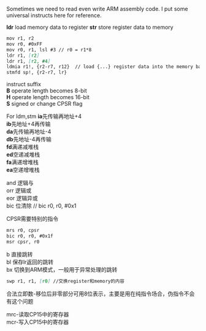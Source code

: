 Sometimes we need to read even write ARM assembly code. I put some universal instructs here for reference.

**ldr** load memory data to register
**str** store register data to memory

```markdown
mov r1, r2
mov r0, #0xFF
mov r0, r1, lsl #3 // r0 = r1*8
ldr r1, [r2]
ldr r1, [r2, #4]
ldmia r1!, {r2-r7, r12}  // load {...} register data into the memory based on address which r1 stores
stmfd sp!, {r2-r7, lr}
```
instruct suffix<br>
**B** operate length becomes 8-bit<br>
**H** operate length becomes 16-bit<br>
**S** signed or change CPSR flag<br>

For ldm,stm
**ia**先传输再地址+4<br>
**ib**先地址+4再传输<br>
**da**先传输再地址-4<br>
**db**先地址-4再传输<br>
**fd**满递减堆栈<br>
**ed**空递减堆栈<br>
**fa**满递增堆栈<br>
**ea**空递增堆栈<br>

and 逻辑与<br>
orr 逻辑或<br>
eor 逻辑异或<br>
bic 位清除  // bic r0, r0, #0x1

CPSR需要特别的指令<br>
```markdown
mrs r0, cpsr
bic r0, r0, #0x1f
msr cpsr, r0
```

b 直接跳转<br>
bl 保存lr返回的跳转<br>
bx 切换到ARM模式，一般用于异常处理的跳转<br>
```markdown
swp r1, r1, [r0] //交换register和memory的内容
```
合法立即数-移位后非零部分可用8位表示，主要是用在纯指令场合，伪指令不会有这个问题

mrc-读取CP15中的寄存器<br>
mcr-写入CP15中的寄存器<br>

